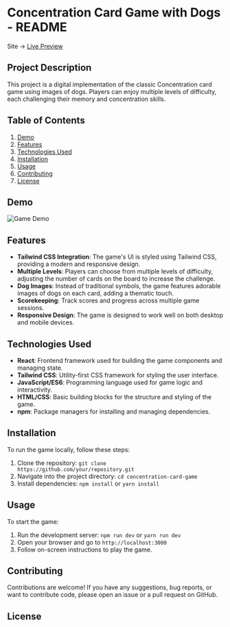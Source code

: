 # Concentration Card Game with Dogs - README

Site -> [Live Preview](https://rohan-1-3.github.io/Concentration-card-game/)

## Project Description
This project is a digital implementation of the classic Concentration card game using images of dogs. Players can enjoy multiple levels of difficulty, each challenging their memory and concentration skills.

## Table of Contents
1. [Demo](#demo)
2. [Features](#features)
3. [Technologies Used](#technologies-used)
4. [Installation](#installation)
5. [Usage](#usage)
6. [Contributing](#contributing)
7. [License](#license)

## Demo
![Game Demo](https://i.ibb.co/3pD3vRn/Screenshot-2024-06-15-124257.png)


## Features
- **Tailwind CSS Integration**: The game's UI is styled using Tailwind CSS, providing a modern and responsive design.
- **Multiple Levels**: Players can choose from multiple levels of difficulty, adjusting the number of cards on the board to increase the challenge.
- **Dog Images**: Instead of traditional symbols, the game features adorable images of dogs on each card, adding a thematic touch.
- **Scorekeeping**: Track scores and progress across multiple game sessions.
- **Responsive Design**: The game is designed to work well on both desktop and mobile devices.

## Technologies Used
- **React**: Frontend framework used for building the game components and managing state.
- **Tailwind CSS**: Utility-first CSS framework for styling the user interface.
- **JavaScript/ES6**: Programming language used for game logic and interactivity.
- **HTML/CSS**: Basic building blocks for the structure and styling of the game.
- **npm**: Package managers for installing and managing dependencies.

## Installation
To run the game locally, follow these steps:
1. Clone the repository: `git clone https://github.com/your/repository.git`
2. Navigate into the project directory: `cd concentration-card-game`
3. Install dependencies: `npm install` or `yarn install`

## Usage
To start the game:
1. Run the development server: `npm run dev` or `yarn run dev`
2. Open your browser and go to `http://localhost:3000`
3. Follow on-screen instructions to play the game.

## Contributing
Contributions are welcome! If you have any suggestions, bug reports, or want to contribute code, please open an issue or a pull request on GitHub.

## License
